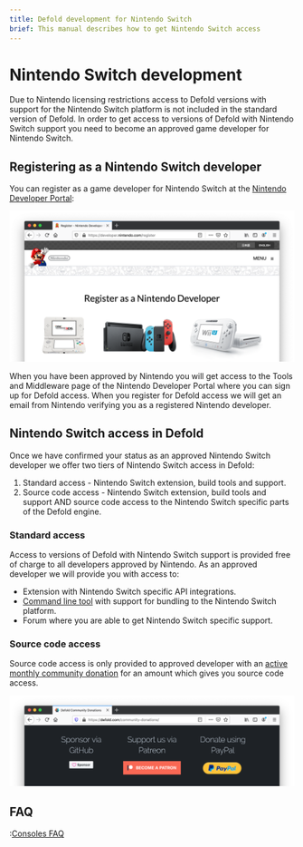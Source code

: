 ```yaml
---
title: Defold development for Nintendo Switch
brief: This manual describes how to get Nintendo Switch access
---
```


# Nintendo Switch development

Due to Nintendo licensing restrictions access to Defold versions with support for the Nintendo Switch platform is not included in the standard version of Defold. In order to get access to versions of Defold with Nintendo Switch support you need to become an approved game developer for Nintendo Switch.


## Registering as a Nintendo Switch developer

You can register as a game developer for Nintendo Switch at the [Nintendo Developer Portal](https://developer.nintendo.com/register):

![](images/nintendo-switch/register-nintendo.png)

When you have been approved by Nintendo you will get access to the Tools and Middleware page of the Nintendo Developer Portal where you can sign up for Defold access. When you register for Defold access we will get an email from Nintendo verifying you as a registered Nintendo developer.


## Nintendo Switch access in Defold

Once we have confirmed your status as an approved Nintendo Switch developer we offer two tiers of Nintendo Switch access in Defold:

1. Standard access - Nintendo Switch extension, build tools and support.
2. Source code access - Nintendo Switch extension, build tools and support AND source code access to the Nintendo Switch specific parts of the Defold engine.


### Standard access

Access to versions of Defold with Nintendo Switch support is provided free of charge to all developers approved by Nintendo. As an approved developer we will provide you with access to:

* Extension with Nintendo Switch specific API integrations.
* [Command line tool](/manuals/bob) with support for bundling to the Nintendo Switch platform.
* Forum where you are able to get Nintendo Switch specific support.


### Source code access

Source code access is only provided to approved developer with an [active monthly community donation](/community-donations/) for an amount which gives you source code access.

![](images/nintendo-switch/register-defold.png)


## FAQ
:[Consoles FAQ](../shared/consoles-faq.md)
